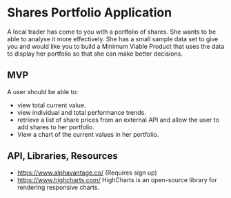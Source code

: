 # Shares Portfolio Application

A local trader has come to you with a portfolio of shares. She wants to be able to analyse it more effectively. She has a small sample data set to give you and would like you to build a Minimum Viable Product that uses the data to display her portfolio so that she can make better decisions.

## MVP

A user should be able to:

- view total current value.
- view individual and total performance trends.
- retrieve a list of share prices from an external API and allow the user to add shares to her portfolio.
- View a chart of the current values in her portfolio.

## API, Libraries, Resources

- https://www.alphavantage.co/ (Requires sign up)
- https://www.highcharts.com/ HighCharts is an open-source library for rendering responsive charts.
